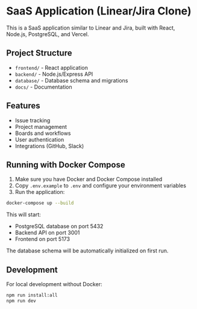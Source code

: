 # SaaS Application (Linear/Jira Clone)

This is a SaaS application similar to Linear and Jira, built with React, Node.js, PostgreSQL, and Vercel.

## Project Structure

- `frontend/` - React application
- `backend/` - Node.js/Express API
- `database/` - Database schema and migrations
- `docs/` - Documentation

## Features

- Issue tracking
- Project management
- Boards and workflows
- User authentication
- Integrations (GitHub, Slack)

## Running with Docker Compose

1. Make sure you have Docker and Docker Compose installed
2. Copy `.env.example` to `.env` and configure your environment variables
3. Run the application:

```bash
docker-compose up --build
```

This will start:
- PostgreSQL database on port 5432
- Backend API on port 3001
- Frontend on port 5173

The database schema will be automatically initialized on first run.

## Development

For local development without Docker:

```bash
npm run install:all
npm run dev
```
